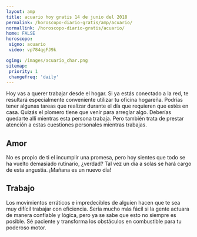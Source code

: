 ```yaml
---
layout: amp
title: acuario hoy gratis 14 de junio del 2018 
permalink: /horoscopo-diario-gratis/amp/acuario/
normallink: /horoscopo-diario-gratis/acuario/
home: FALSE
horoscopo:
 signo: acuario
 video: vp784qgFJ9k

ogimg: /images/acuario_char.png
sitemap:
 priority: 1
 changefreq: 'daily'
---
```



Hoy  vas a querer trabajar desde el hogar. Si ya estás conectado a la red, te resultará especialmente conveniente utilizar tu oficina hogareña. Podrías tener algunas tareas que realizar durante el día que requieren que estés en casa. Quizás el plomero tiene que venir para arreglar algo. Deberías quedarte allí mientras esta persona trabaja. Pero también trata de prestar atención a estas cuestiones personales mientras trabajas.

## Amor

No es propio de ti el incumplir una promesa, pero hoy sientes que todo se ha vuelto demasiado rutinario, ¿verdad? Tal vez un día a solas se hará cargo de esta angustia. ¡Mañana es un nuevo día!

## Trabajo

Los movimientos erráticos e impredecibles de alguien hacen que te sea muy difícil trabajar con eficiencia. Sería mucho más fácil si la gente actuara de manera confiable y lógica, pero ya se sabe que esto no siempre es posible. Sé paciente y transforma los obstáculos en combustible para tu poderoso motor.